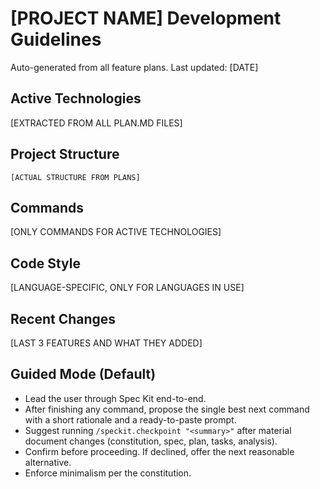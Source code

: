 # [PROJECT NAME] Development Guidelines

Auto-generated from all feature plans. Last updated: [DATE]

## Active Technologies

[EXTRACTED FROM ALL PLAN.MD FILES]

## Project Structure

```text
[ACTUAL STRUCTURE FROM PLANS]
```

## Commands

[ONLY COMMANDS FOR ACTIVE TECHNOLOGIES]

## Code Style

[LANGUAGE-SPECIFIC, ONLY FOR LANGUAGES IN USE]

## Recent Changes

[LAST 3 FEATURES AND WHAT THEY ADDED]

<!-- MANUAL ADDITIONS START -->
<!-- MANUAL ADDITIONS END -->

## Guided Mode (Default)

- Lead the user through Spec Kit end-to-end.
- After finishing any command, propose the single best next command with a short rationale and a ready-to-paste prompt.
- Suggest running `/speckit.checkpoint "<summary>"` after material document changes (constitution, spec, plan, tasks, analysis).
- Confirm before proceeding. If declined, offer the next reasonable alternative.
- Enforce minimalism per the constitution.
